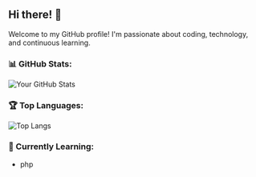 ## Hi there! 👋

Welcome to my GitHub profile! I'm passionate about coding, technology, and continuous learning.

### 📊 GitHub Stats:
![Your GitHub Stats](https://github-readme-stats.vercel.app/api?username=kemasmyunus&show_icons=true&theme=radical)

### 🏆 Top Languages:
![Top Langs](https://github-readme-stats.vercel.app/api/top-langs/?username=kemasmyunus&layout=compact&theme=radical)

### 🌱 Currently Learning:
- php
